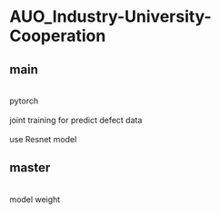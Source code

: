 # AUO_Industry-University-Cooperation
## main

<br>
pytorch 
</br>
<br>
joint training for predict defect data
</br>
<br>
use Resnet model
</br>

## master

<br>
model weight
</br>
